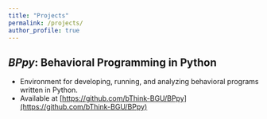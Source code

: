 ```yaml
---
title: "Projects" 
permalink: /projects/
author_profile: true
---
```


## *BPpy*: Behavioral Programming in Python
- Environment for developing, running, and analyzing behavioral programs written in Python.
- Available at [https://github.com/bThink-BGU/BPpy](https://github.com/bThink-BGU/BPpy)
